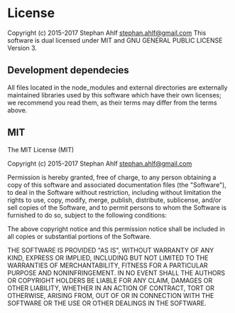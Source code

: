 # License

Copyright (c) 2015-2017 Stephan Ahlf <stephan.ahlf@gmail.com>
This software is dual licensed under MIT and GNU GENERAL PUBLIC LICENSE Version 3.

## Development dependecies
All files located in the node_modules and external directories are
externally maintained libraries used by this software which have their
own licenses; we recommend you read them, as their terms may differ from
the terms above.

## MIT

The MIT License (MIT)

Copyright (c) 2015-2017 Stephan Ahlf <stephan.ahlf@gmail.com>

Permission is hereby granted, free of charge, to any person obtaining a copy
of this software and associated documentation files (the "Software"), to deal
in the Software without restriction, including without limitation the rights
to use, copy, modify, merge, publish, distribute, sublicense, and/or sell
copies of the Software, and to permit persons to whom the Software is
furnished to do so, subject to the following conditions:

The above copyright notice and this permission notice shall be included in all
copies or substantial portions of the Software.

THE SOFTWARE IS PROVIDED "AS IS", WITHOUT WARRANTY OF ANY KIND, EXPRESS OR
IMPLIED, INCLUDING BUT NOT LIMITED TO THE WARRANTIES OF MERCHANTABILITY,
FITNESS FOR A PARTICULAR PURPOSE AND NONINFRINGEMENT. IN NO EVENT SHALL THE
AUTHORS OR COPYRIGHT HOLDERS BE LIABLE FOR ANY CLAIM, DAMAGES OR OTHER
LIABILITY, WHETHER IN AN ACTION OF CONTRACT, TORT OR OTHERWISE, ARISING FROM,
OUT OF OR IN CONNECTION WITH THE SOFTWARE OR THE USE OR OTHER DEALINGS IN THE
SOFTWARE.